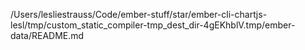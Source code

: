 /Users/lesliestrauss/Code/ember-stuff/star/ember-cli-chartjs-lesl/tmp/custom_static_compiler-tmp_dest_dir-4gEKhblV.tmp/ember-data/README.md